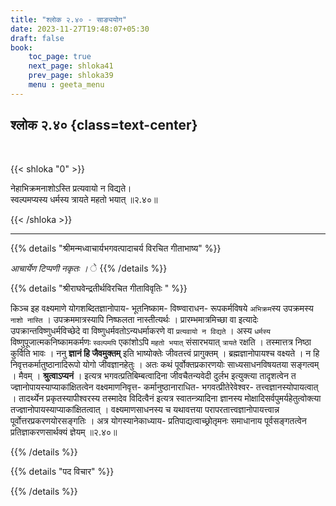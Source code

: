 ```yaml
---
title: "श्लोक २.४० - साङ्ययोग"
date: 2023-11-27T19:48:07+05:30
draft: false
book:
    toc_page: true
    next_page: shloka41
    prev_page: shloka39
    menu : geeta_menu
---
```




## श्लोक २.४० {class=text-center}

<br/>

{{< shloka  "0"  >}}

नेहाभिक्रमनाशोऽस्ति प्रत्यवायो न विद्यते।  
स्वल्पमप्यस्य धर्मस्य त्रायते महतो भयात्  ॥२.४०॥

{{< /shloka >}}

---


{{% details "श्रीमन्मध्वाचार्यभगवत्पादाचर्य विरचित  गीताभाष्य" %}}

*आचार्येण टिप्पणी नकृतः ।*
े
{{% /details %}}



{{% details "श्रीराघवेन्द्रतीर्थविरचित गीताविवृतिः " %}}

किञ्च इह वक्ष्यमाणे योगशब्दितज्ञानोपाय- भूतनिष्काम- 
विष्ण्वाराधन- रूपकर्मविषये `अभिक्रम`स्य उपक्रमस्य 
`नाशो नास्ति` । 
उपक्रममात्रस्यापि निष्फलता नास्तीत्यर्थः । प्रारम्भमात्रमिच्छा वा इत्यादेः
उपक्रान्तविष्णुधर्मविच्छेदे वा विष्णुधर्मवतोऽन्यधर्माकरणे 
वा `प्रत्यवायो न विद्यते` । अस्य `धर्मस्य` 
विष्णुपूजात्मकनिष्कामकर्मणः `स्वल्पमपि` एकांशोऽपि 
`महतो भयात्` संसारभयात्‌ `त्रायते` रक्षति । 
तस्मात्तत्र निष्ठा  कुर्विति भावः । 
ननु **ज्ञानं हि जैवमुक्तम्** इति 
भाष्योक्तेः जीवतत्त्वं प्रागुक्तम्‌ । 
ब्रह्मज्ञानोपायश्च वक्ष्यते । न हि 
निवृत्तकर्मातुष्ठानादिरूपो योगो जीवज्ञानहेतुः । 
अतः कथं पूर्वोक्तप्रकारणयोः साध्यसाधनविषयतया 
सङ्गत्वम् । मैवम् । **श्रुत्वाऽप्यनं** । 
इत्यत्र भगवत्प्रतिबिम्बत्वादिना जीवचैतन्यवेदी दुर्लभ 
इत्युक्त्या तादृशत्वेन 
त ज्ज्ञानोपायस्याप्याकांक्षितत्वेन 
वक्ष्वमाणनिवृत्त-  कर्मानुष्ठानाराधित- 
भगवत्प्रीतेरेवेश्वर- तत्त्वज्ञानस्योपायत्वात्‌ । 
तादर्थ्येन प्रकृतस्यापीश्वरस्य तस्मादेव 
विदित्वैनं इत्यत्र स्वातन्त्र्यादिना ज्ञानस्य 
मोक्षादिसर्वपुमर्यहेतुत्वोक्त्या 
तज्ज्ञानोपायस्याप्याकांक्षितत्वात् । वक्ष्यमाणसाधनस्य च 
यथावत्तया परापरतात्त्वज्ञानोपायत्त्वान्न 
पूर्वोत्तरप्रकरणयोरसङ्गतिः । अत्र 
योगस्यानेकाध्याय- प्रतिपाद्यत्वाच्छ्रोतृमनः समाधानाय 
पूर्वसङ्गतत्वेन प्रतिज्ञाकरणसार्थक्यं ज्ञेयम्‌ ॥२.४०॥

{{% /details %}}



{{% details "पद विचार" %}}


{{% /details %}}
